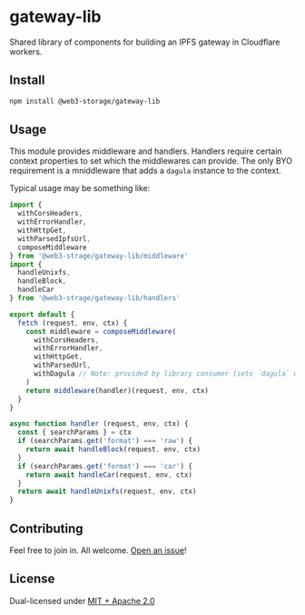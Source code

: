 # gateway-lib

Shared library of components for building an IPFS gateway in Cloudflare workers.

## Install

```sh
npm install @web3-storage/gateway-lib
```

## Usage

This module provides middleware and handlers. Handlers require certain context properties to set which the middlewares can provide. The only BYO requirement is a mniddleware that adds a `dagula` instance to the context.

Typical usage may be something like:

```js
import {
  withCorsHeaders,
  withErrorHandler,
  withHttpGet,
  withParsedIpfsUrl,
  composeMiddleware
} from '@web3-strage/gateway-lib/middleware'
import {
  handleUnixfs,
  handleBlock,
  handleCar
} from '@web3-strage/gateway-lib/handlers'

export default {
  fetch (request, env, ctx) {
    const middleware = composeMiddleware(
      withCorsHeaders,
      withErrorHandler,
      withHttpGet,
      withParsedUrl,
      withDagula // Note: provided by library consumer (sets `dagula` on ctx)
    )
    return middleware(handler)(request, env, ctx)
  }
}

async function handler (request, env, ctx) {
  const { searchParams } = ctx
  if (searchParams.get('format') === 'raw') {
    return await handleBlock(request, env, ctx)
  }
  if (searchParams.get('format') === 'car') {
    return await handleCar(request, env, ctx)
  }
  return await handleUnixfs(request, env, ctx)
}
```

## Contributing

Feel free to join in. All welcome. [Open an issue](https://github.com/web3-storage/gateway-lib/issues)!

## License

Dual-licensed under [MIT + Apache 2.0](https://github.com/web3-storage/gateway-lib/blob/main/LICENSE.md)
